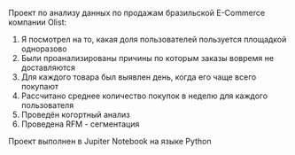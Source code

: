 Проект по анализу данных по продажам бразильской E-Commerce компании Olist:

1) Я посмотрел на то, какая доля пользователей пользуется площадкой одноразово
2) Были проанализированы причины по которым заказы вовремя не доставляются
3) Для каждого товара был выявлен день, когда его чаще всего покупают
4) Рассчитано среднее количество покупок в неделю для каждого пользователя
5) Проведён когортный анализ
6) Проведена RFM - сегментация

Проект выполнен в Jupiter Notebook на языке Python

